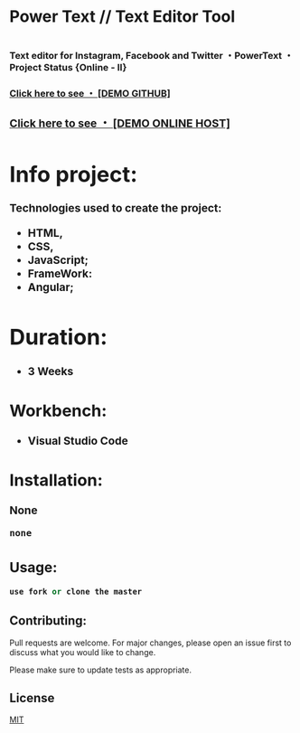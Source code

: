 # Power Text // Text Editor Tool
# <h3>Text editor for Instagram, Facebook and Twitter ・PowerText ・Project Status {Online - II}<h3>

 <h3><a href="https://joao-alc.github.io/Power-Text/"> Click here to see ・ [DEMO GITHUB]<a><h3>
 <h3><a href="https://powertext.net/"> Click here to see ・ [DEMO ONLINE HOST]<a><h3>


# Info project:

Technologies used to create the project:

- HTML,
- CSS,
- JavaScript;
- FrameWork:
- Angular;

# Duration:

- 3 Weeks
   
   
## Workbench:

- Visual Studio Code

## Installation:

None

```bash
none
```

## Usage:

```python
use fork or clone the master
```

## Contributing:
Pull requests are welcome. For major changes, please open an issue first to discuss what you would like to change.

Please make sure to update tests as appropriate.

## License
[MIT](https://choosealicense.com/licenses/mit/)
